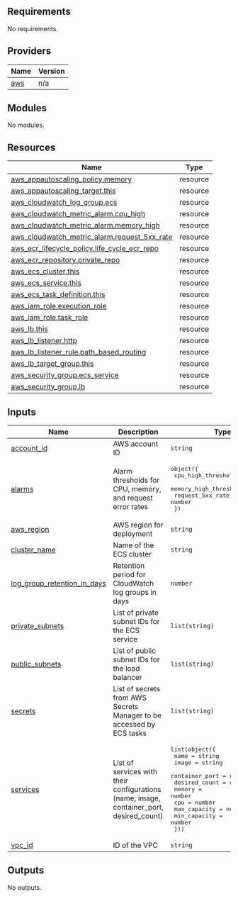 <!-- BEGIN_TF_DOCS -->
## Requirements

No requirements.

## Providers

| Name | Version |
|------|---------|
| <a name="provider_aws"></a> [aws](#provider\_aws) | n/a |

## Modules

No modules.

## Resources

| Name | Type |
|------|------|
| [aws_appautoscaling_policy.memory](https://registry.terraform.io/providers/hashicorp/aws/latest/docs/resources/appautoscaling_policy) | resource |
| [aws_appautoscaling_target.this](https://registry.terraform.io/providers/hashicorp/aws/latest/docs/resources/appautoscaling_target) | resource |
| [aws_cloudwatch_log_group.ecs](https://registry.terraform.io/providers/hashicorp/aws/latest/docs/resources/cloudwatch_log_group) | resource |
| [aws_cloudwatch_metric_alarm.cpu_high](https://registry.terraform.io/providers/hashicorp/aws/latest/docs/resources/cloudwatch_metric_alarm) | resource |
| [aws_cloudwatch_metric_alarm.memory_high](https://registry.terraform.io/providers/hashicorp/aws/latest/docs/resources/cloudwatch_metric_alarm) | resource |
| [aws_cloudwatch_metric_alarm.request_5xx_rate](https://registry.terraform.io/providers/hashicorp/aws/latest/docs/resources/cloudwatch_metric_alarm) | resource |
| [aws_ecr_lifecycle_policy.life_cycle_ecr_repo](https://registry.terraform.io/providers/hashicorp/aws/latest/docs/resources/ecr_lifecycle_policy) | resource |
| [aws_ecr_repository.private_repo](https://registry.terraform.io/providers/hashicorp/aws/latest/docs/resources/ecr_repository) | resource |
| [aws_ecs_cluster.this](https://registry.terraform.io/providers/hashicorp/aws/latest/docs/resources/ecs_cluster) | resource |
| [aws_ecs_service.this](https://registry.terraform.io/providers/hashicorp/aws/latest/docs/resources/ecs_service) | resource |
| [aws_ecs_task_definition.this](https://registry.terraform.io/providers/hashicorp/aws/latest/docs/resources/ecs_task_definition) | resource |
| [aws_iam_role.execution_role](https://registry.terraform.io/providers/hashicorp/aws/latest/docs/resources/iam_role) | resource |
| [aws_iam_role.task_role](https://registry.terraform.io/providers/hashicorp/aws/latest/docs/resources/iam_role) | resource |
| [aws_lb.this](https://registry.terraform.io/providers/hashicorp/aws/latest/docs/resources/lb) | resource |
| [aws_lb_listener.http](https://registry.terraform.io/providers/hashicorp/aws/latest/docs/resources/lb_listener) | resource |
| [aws_lb_listener_rule.path_based_routing](https://registry.terraform.io/providers/hashicorp/aws/latest/docs/resources/lb_listener_rule) | resource |
| [aws_lb_target_group.this](https://registry.terraform.io/providers/hashicorp/aws/latest/docs/resources/lb_target_group) | resource |
| [aws_security_group.ecs_service](https://registry.terraform.io/providers/hashicorp/aws/latest/docs/resources/security_group) | resource |
| [aws_security_group.lb](https://registry.terraform.io/providers/hashicorp/aws/latest/docs/resources/security_group) | resource |

## Inputs

| Name | Description | Type | Default | Required |
|------|-------------|------|---------|:--------:|
| <a name="input_account_id"></a> [account\_id](#input\_account\_id) | AWS account ID | `string` | n/a | yes |
| <a name="input_alarms"></a> [alarms](#input\_alarms) | Alarm thresholds for CPU, memory, and request error rates | <pre>object({<br>    cpu_high_threshold         = number<br>    memory_high_threshold      = number<br>    request_5xx_rate_threshold = number<br>  })</pre> | n/a | yes |
| <a name="input_aws_region"></a> [aws\_region](#input\_aws\_region) | AWS region for deployment | `string` | n/a | yes |
| <a name="input_cluster_name"></a> [cluster\_name](#input\_cluster\_name) | Name of the ECS cluster | `string` | n/a | yes |
| <a name="input_log_group_retention_in_days"></a> [log\_group\_retention\_in\_days](#input\_log\_group\_retention\_in\_days) | Retention period for CloudWatch log groups in days | `number` | `7` | no |
| <a name="input_private_subnets"></a> [private\_subnets](#input\_private\_subnets) | List of private subnet IDs for the ECS service | `list(string)` | n/a | yes |
| <a name="input_public_subnets"></a> [public\_subnets](#input\_public\_subnets) | List of public subnet IDs for the load balancer | `list(string)` | n/a | yes |
| <a name="input_secrets"></a> [secrets](#input\_secrets) | List of secrets from AWS Secrets Manager to be accessed by ECS tasks | `list(string)` | n/a | yes |
| <a name="input_services"></a> [services](#input\_services) | List of services with their configurations (name, image, container\_port, desired\_count) | <pre>list(object({<br>    name           = string<br>    image          = string<br>    container_port = number<br>    desired_count  = number<br>    memory         = number<br>    cpu            = number<br>    max_capacity   = number<br>    min_capacity   = number<br>  }))</pre> | n/a | yes |
| <a name="input_vpc_id"></a> [vpc\_id](#input\_vpc\_id) | ID of the VPC | `string` | n/a | yes |

## Outputs

No outputs.
<!-- END_TF_DOCS -->